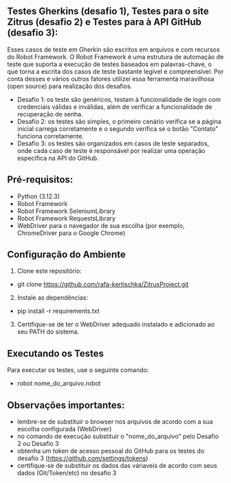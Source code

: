 ## Testes Gherkins (desafio 1), Testes para o site Zitrus (desafio 2) e Testes para à API GitHub (desafio 3):

Esses casos de teste em Gherkin são escritos em arquivos e com recursos do Robot Framework. 
O Robot Framework é uma estrutura de automação de teste que suporta a execução de testes baseados em palavras-chave, o que torna a escrita dos casos de teste bastante legível e compreensível. Por conta desses e vários outros fatores utilizei essa ferramenta maravilhosa (open source) para realização dos desafios.

- Desafio 1: os teste são genéricos, testam à funcionalidade de login com credenciais válidas e inválidas, além de verificar a funcionalidade de recuperação de senha.
- Desafio 2: os testes são simples, o primeiro cenário verifica se a página inicial carrega corretamente e o segundo verifica se o botão "Contato" funciona corretamente.
- Desafio 3: os testes são organizados em casos de teste separados, onde cada caso de teste é responsável por realizar uma operação específica na API do GitHub. 

## Pré-requisitos:

- Python (3.12.3)
- Robot Framework
- Robot Framework SeleniumLibrary
- Robot Framework RequestsLibrary
- WebDriver para o navegador de sua escolha (por exemplo, ChromeDriver para o Google Chrome)

## Configuração do Ambiente

1. Clone este repositório:
- git clone https://github.com/rafa-kertischka/ZitrusProject.git
2. Instale as dependências:
- pip install -r requirements.txt
3. Certifique-se de ter o WebDriver adequado instalado e adicionado ao seu PATH do sistema.

## Executando os Testes

Para executar os testes, use o seguinte comando:
- robot nome_do_arquivo.robot

## Observações importantes: 
- lembre-se de substituir o browser nos arquivos de acordo com a sua escolha configurada (WebDriver) 
- no comando de execução substituir o "nome_do_arquivo" pelo Desafio 2 ou Desafio 3
- obtenha um token de acesso pessoal do GitHub para os testes do desafio 3 (https://github.com/settings/tokens)
- certifique-se de substituir os dados das váriaveis de acordo com seus dados (Git/Token/etc) no desafio 3
